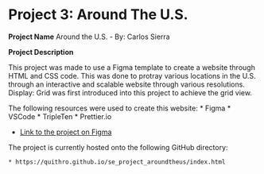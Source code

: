 # Project 3: Around The U.S.

**Project Name**
Around the U.S. - By: Carlos Sierra
  
**Project Description**
  
This project was made to use a Figma template to create a website through HTML and CSS code. This was done to protray various locations in the U.S. through an interactive and scalable website through various resolutions. Display: Grid was first introduced into this project to achieve the grid view. 

The following resources were used to create this website:
    * Figma
    * VSCode
    * TripleTen
    * Prettier.io

* [Link to the project on Figma](https://www.figma.com/file/ii4xxsJ0ghevUOcssTlHZv/Sprint-3%3A-Around-the-US?node-id=0%3A1)  
  
The project is currently hosted onto the following GitHub directory:

    * https://quithro.github.io/se_project_aroundtheus/index.html
